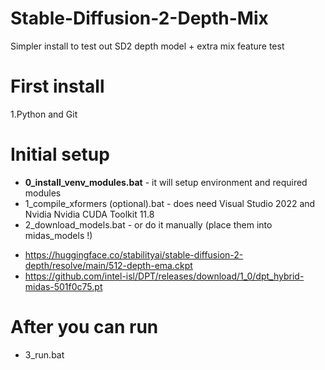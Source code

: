 # Stable-Diffusion-2-Depth-Mix
 Simpler install to test out SD2 depth model + extra mix feature test

# First install
1.Python and Git

# Initial setup
+ **0_install_venv_modules.bat** - it will setup environment and required modules
+ 1_compile_xformers (optional).bat - does need Visual Studio 2022 and Nvidia Nvidia CUDA Toolkit 11.8
+ 2_download_models.bat - or do it manually (place them into midas_models !)
 - https://huggingface.co/stabilityai/stable-diffusion-2-depth/resolve/main/512-depth-ema.ckpt
 - https://github.com/intel-isl/DPT/releases/download/1_0/dpt_hybrid-midas-501f0c75.pt

# After you can run
+ 3_run.bat

